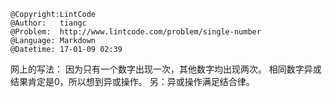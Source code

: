 ```
@Copyright:LintCode
@Author:   tiangc
@Problem:  http://www.lintcode.com/problem/single-number
@Language: Markdown
@Datetime: 17-01-09 02:39
```

网上的写法：
因为只有一个数字出现一次，其他数字均出现两次。
相同数字异或结果肯定是0，所以想到异或操作。
另：异或操作满足结合律。